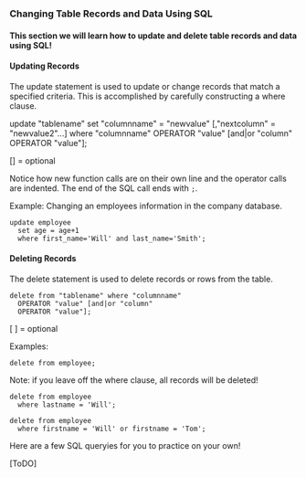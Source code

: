 ### Changing Table Records and Data Using SQL
#### This section we will learn how to update and delete table records and data using SQL!


#### Updating Records
The update statement is used to update or change records that match a specified criteria. This is accomplished by carefully constructing a where clause.

update "tablename"
set "columnname" = "newvalue"
 [,"nextcolumn" = "newvalue2"...]
where "columnname"
  OPERATOR "value" [and|or "column" OPERATOR "value"];

 [] = optional

Notice how new function calls are on their own line and the operator calls are indented. The end of the SQL call ends with `;`.

Example: Changing an employees information in the company database.
```
update employee
  set age = age+1
  where first_name='Will' and last_name='Smith';
  ```

#### Deleting Records

The delete statement is used to delete records or rows from the table.

```
delete from "tablename" where "columnname"
  OPERATOR "value" [and|or "column"
  OPERATOR "value"];
```
[ ] = optional


Examples:
```
delete from employee;
```
Note: if you leave off the where clause, all records will be deleted!
```
delete from employee
  where lastname = 'Will';
```  
```
delete from employee
  where firstname = 'Will' or firstname = 'Tom';
```

Here are a few SQL queryies for you to practice on your own!

[ToDO]

